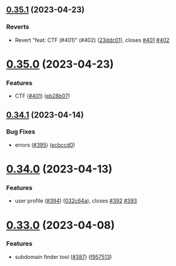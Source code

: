 ## [0.35.1](https://github.com/thecyberworld/thecyberhub.org/compare/v0.35.0...v0.35.1) (2023-04-23)


### Reverts

* Revert "feat: CTF (#401)" (#402) ([23ddc01](https://github.com/thecyberworld/thecyberhub.org/commit/23ddc01998b08b6b89f000734fb00bbe25509d2d)), closes [#401](https://github.com/thecyberworld/thecyberhub.org/issues/401) [#402](https://github.com/thecyberworld/thecyberhub.org/issues/402)



# [0.35.0](https://github.com/thecyberworld/thecyberhub.org/compare/v0.34.1...v0.35.0) (2023-04-23)


### Features

* CTF ([#401](https://github.com/thecyberworld/thecyberhub.org/issues/401)) ([eb28b07](https://github.com/thecyberworld/thecyberhub.org/commit/eb28b0700961546369ee1e4f01a2bfb007d8535a))



## [0.34.1](https://github.com/thecyberworld/thecyberhub.org/compare/v0.34.0...v0.34.1) (2023-04-14)


### Bug Fixes

* errors ([#395](https://github.com/thecyberworld/thecyberhub.org/issues/395)) ([ecbccd0](https://github.com/thecyberworld/thecyberhub.org/commit/ecbccd034562af1959ed33f49459c34f00155942))



# [0.34.0](https://github.com/thecyberworld/thecyberhub.org/compare/v0.33.0...v0.34.0) (2023-04-13)


### Features

* user profile  ([#394](https://github.com/thecyberworld/thecyberhub.org/issues/394)) ([032c64a](https://github.com/thecyberworld/thecyberhub.org/commit/032c64aae08210d6f2770197ba149c3a31e98160)), closes [#392](https://github.com/thecyberworld/thecyberhub.org/issues/392) [#393](https://github.com/thecyberworld/thecyberhub.org/issues/393)



# [0.33.0](https://github.com/thecyberworld/thecyberhub.org/compare/v0.32.2...v0.33.0) (2023-04-08)


### Features

* subdomain finder tool ([#387](https://github.com/thecyberworld/thecyberhub.org/issues/387)) ([f957513](https://github.com/thecyberworld/thecyberhub.org/commit/f95751368a7757de045dd54e5739e994cd4a95d9))



